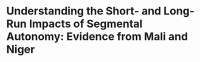 # Understanding the Short- and Long-Run Impacts of Segmental Autonomy: Evidence from Mali and Niger
